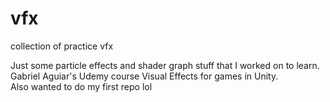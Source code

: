 # vfx
collection of practice vfx 

Just some particle effects and shader graph stuff that I worked on to learn.
Gabriel Aguiar's Udemy course Visual Effects for games in Unity.  
Also wanted to do my first repo lol
